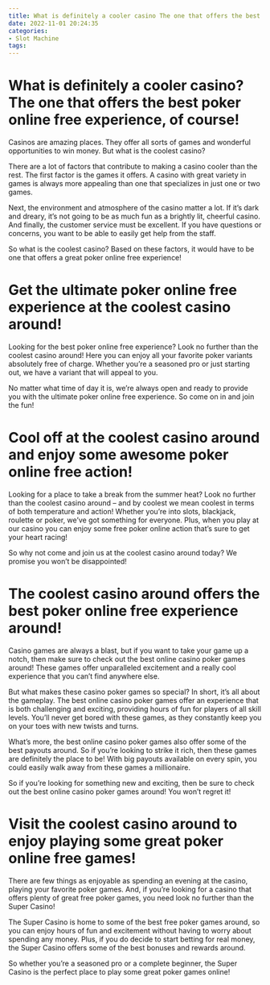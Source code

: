 ```yaml
---
title: What is definitely a cooler casino The one that offers the best poker online free experience, of course!
date: 2022-11-01 20:24:35
categories:
- Slot Machine
tags:
---
```



#  What is definitely a cooler casino? The one that offers the best poker online free experience, of course!

Casinos are amazing places. They offer all sorts of games and wonderful opportunities to win money. But what is the coolest casino?

There are a lot of factors that contribute to making a casino cooler than the rest. The first factor is the games it offers. A casino with great variety in games is always more appealing than one that specializes in just one or two games.

Next, the environment and atmosphere of the casino matter a lot. If it’s dark and dreary, it’s not going to be as much fun as a brightly lit, cheerful casino. And finally, the customer service must be excellent. If you have questions or concerns, you want to be able to easily get help from the staff.

So what is the coolest casino? Based on these factors, it would have to be one that offers a great poker online free experience!

#  Get the ultimate poker online free experience at the coolest casino around!

Looking for the best poker online free experience? Look no further than the coolest casino around! Here you can enjoy all your favorite poker variants absolutely free of charge. Whether you’re a seasoned pro or just starting out, we have a variant that will appeal to you.

No matter what time of day it is, we’re always open and ready to provide you with the ultimate poker online free experience. So come on in and join the fun!

#  Cool off at the coolest casino around and enjoy some awesome poker online free action!

Looking for a place to take a break from the summer heat? Look no further than the coolest casino around – and by coolest we mean coolest in terms of both temperature and action! Whether you’re into slots, blackjack, roulette or poker, we’ve got something for everyone. Plus, when you play at our casino you can enjoy some free poker online action that’s sure to get your heart racing!

So why not come and join us at the coolest casino around today? We promise you won’t be disappointed!

#  The coolest casino around offers the best poker online free experience around!

Casino games are always a blast, but if you want to take your game up a notch, then make sure to check out the best online casino poker games around! These games offer unparalleled excitement and a really cool experience that you can’t find anywhere else.

But what makes these casino poker games so special? In short, it’s all about the gameplay. The best online casino poker games offer an experience that is both challenging and exciting, providing hours of fun for players of all skill levels. You’ll never get bored with these games, as they constantly keep you on your toes with new twists and turns.

What’s more, the best online casino poker games also offer some of the best payouts around. So if you’re looking to strike it rich, then these games are definitely the place to be! With big payouts available on every spin, you could easily walk away from these games a millionaire.

So if you’re looking for something new and exciting, then be sure to check out the best online casino poker games around! You won’t regret it!

#  Visit the coolest casino around to enjoy playing some great poker online free games!

There are few things as enjoyable as spending an evening at the casino, playing your favorite poker games. And, if you’re looking for a casino that offers plenty of great free poker games, you need look no further than the Super Casino!

The Super Casino is home to some of the best free poker games around, so you can enjoy hours of fun and excitement without having to worry about spending any money. Plus, if you do decide to start betting for real money, the Super Casino offers some of the best bonuses and rewards around.

So whether you’re a seasoned pro or a complete beginner, the Super Casino is the perfect place to play some great poker games online!